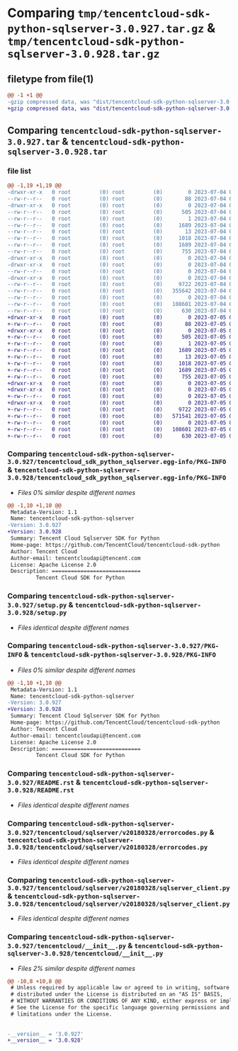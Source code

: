 # Comparing `tmp/tencentcloud-sdk-python-sqlserver-3.0.927.tar.gz` & `tmp/tencentcloud-sdk-python-sqlserver-3.0.928.tar.gz`

## filetype from file(1)

```diff
@@ -1 +1 @@
-gzip compressed data, was "dist/tencentcloud-sdk-python-sqlserver-3.0.927.tar", last modified: Tue Jul  4 00:28:49 2023, max compression
+gzip compressed data, was "dist/tencentcloud-sdk-python-sqlserver-3.0.928.tar", last modified: Wed Jul  5 00:32:40 2023, max compression
```

## Comparing `tencentcloud-sdk-python-sqlserver-3.0.927.tar` & `tencentcloud-sdk-python-sqlserver-3.0.928.tar`

### file list

```diff
@@ -1,19 +1,19 @@
-drwxr-xr-x   0 root         (0) root         (0)        0 2023-07-04 00:28:49.000000 tencentcloud-sdk-python-sqlserver-3.0.927/
--rw-r--r--   0 root         (0) root         (0)       88 2023-07-04 00:28:49.000000 tencentcloud-sdk-python-sqlserver-3.0.927/setup.cfg
-drwxr-xr-x   0 root         (0) root         (0)        0 2023-07-04 00:28:49.000000 tencentcloud-sdk-python-sqlserver-3.0.927/tencentcloud_sdk_python_sqlserver.egg-info/
--rw-r--r--   0 root         (0) root         (0)      505 2023-07-04 00:28:49.000000 tencentcloud-sdk-python-sqlserver-3.0.927/tencentcloud_sdk_python_sqlserver.egg-info/SOURCES.txt
--rw-r--r--   0 root         (0) root         (0)        1 2023-07-04 00:28:49.000000 tencentcloud-sdk-python-sqlserver-3.0.927/tencentcloud_sdk_python_sqlserver.egg-info/dependency_links.txt
--rw-r--r--   0 root         (0) root         (0)     1689 2023-07-04 00:28:49.000000 tencentcloud-sdk-python-sqlserver-3.0.927/tencentcloud_sdk_python_sqlserver.egg-info/PKG-INFO
--rw-r--r--   0 root         (0) root         (0)       13 2023-07-04 00:28:49.000000 tencentcloud-sdk-python-sqlserver-3.0.927/tencentcloud_sdk_python_sqlserver.egg-info/top_level.txt
--rw-r--r--   0 root         (0) root         (0)     1018 2023-07-04 00:28:49.000000 tencentcloud-sdk-python-sqlserver-3.0.927/setup.py
--rw-r--r--   0 root         (0) root         (0)     1689 2023-07-04 00:28:49.000000 tencentcloud-sdk-python-sqlserver-3.0.927/PKG-INFO
--rw-r--r--   0 root         (0) root         (0)      755 2023-07-04 00:28:49.000000 tencentcloud-sdk-python-sqlserver-3.0.927/README.rst
-drwxr-xr-x   0 root         (0) root         (0)        0 2023-07-04 00:28:49.000000 tencentcloud-sdk-python-sqlserver-3.0.927/tencentcloud/
-drwxr-xr-x   0 root         (0) root         (0)        0 2023-07-04 00:28:49.000000 tencentcloud-sdk-python-sqlserver-3.0.927/tencentcloud/sqlserver/
--rw-r--r--   0 root         (0) root         (0)        0 2023-07-04 00:28:49.000000 tencentcloud-sdk-python-sqlserver-3.0.927/tencentcloud/sqlserver/__init__.py
-drwxr-xr-x   0 root         (0) root         (0)        0 2023-07-04 00:28:49.000000 tencentcloud-sdk-python-sqlserver-3.0.927/tencentcloud/sqlserver/v20180328/
--rw-r--r--   0 root         (0) root         (0)     9722 2023-07-04 00:28:49.000000 tencentcloud-sdk-python-sqlserver-3.0.927/tencentcloud/sqlserver/v20180328/errorcodes.py
--rw-r--r--   0 root         (0) root         (0)   355642 2023-07-04 00:28:49.000000 tencentcloud-sdk-python-sqlserver-3.0.927/tencentcloud/sqlserver/v20180328/models.py
--rw-r--r--   0 root         (0) root         (0)        0 2023-07-04 00:28:49.000000 tencentcloud-sdk-python-sqlserver-3.0.927/tencentcloud/sqlserver/v20180328/__init__.py
--rw-r--r--   0 root         (0) root         (0)   108601 2023-07-04 00:28:49.000000 tencentcloud-sdk-python-sqlserver-3.0.927/tencentcloud/sqlserver/v20180328/sqlserver_client.py
--rw-r--r--   0 root         (0) root         (0)      630 2023-07-04 00:28:49.000000 tencentcloud-sdk-python-sqlserver-3.0.927/tencentcloud/__init__.py
+drwxr-xr-x   0 root         (0) root         (0)        0 2023-07-05 00:32:40.000000 tencentcloud-sdk-python-sqlserver-3.0.928/
+-rw-r--r--   0 root         (0) root         (0)       88 2023-07-05 00:32:40.000000 tencentcloud-sdk-python-sqlserver-3.0.928/setup.cfg
+drwxr-xr-x   0 root         (0) root         (0)        0 2023-07-05 00:32:40.000000 tencentcloud-sdk-python-sqlserver-3.0.928/tencentcloud_sdk_python_sqlserver.egg-info/
+-rw-r--r--   0 root         (0) root         (0)      505 2023-07-05 00:32:40.000000 tencentcloud-sdk-python-sqlserver-3.0.928/tencentcloud_sdk_python_sqlserver.egg-info/SOURCES.txt
+-rw-r--r--   0 root         (0) root         (0)        1 2023-07-05 00:32:40.000000 tencentcloud-sdk-python-sqlserver-3.0.928/tencentcloud_sdk_python_sqlserver.egg-info/dependency_links.txt
+-rw-r--r--   0 root         (0) root         (0)     1689 2023-07-05 00:32:40.000000 tencentcloud-sdk-python-sqlserver-3.0.928/tencentcloud_sdk_python_sqlserver.egg-info/PKG-INFO
+-rw-r--r--   0 root         (0) root         (0)       13 2023-07-05 00:32:40.000000 tencentcloud-sdk-python-sqlserver-3.0.928/tencentcloud_sdk_python_sqlserver.egg-info/top_level.txt
+-rw-r--r--   0 root         (0) root         (0)     1018 2023-07-05 00:32:40.000000 tencentcloud-sdk-python-sqlserver-3.0.928/setup.py
+-rw-r--r--   0 root         (0) root         (0)     1689 2023-07-05 00:32:40.000000 tencentcloud-sdk-python-sqlserver-3.0.928/PKG-INFO
+-rw-r--r--   0 root         (0) root         (0)      755 2023-07-05 00:32:40.000000 tencentcloud-sdk-python-sqlserver-3.0.928/README.rst
+drwxr-xr-x   0 root         (0) root         (0)        0 2023-07-05 00:32:40.000000 tencentcloud-sdk-python-sqlserver-3.0.928/tencentcloud/
+drwxr-xr-x   0 root         (0) root         (0)        0 2023-07-05 00:32:40.000000 tencentcloud-sdk-python-sqlserver-3.0.928/tencentcloud/sqlserver/
+-rw-r--r--   0 root         (0) root         (0)        0 2023-07-05 00:32:40.000000 tencentcloud-sdk-python-sqlserver-3.0.928/tencentcloud/sqlserver/__init__.py
+drwxr-xr-x   0 root         (0) root         (0)        0 2023-07-05 00:32:40.000000 tencentcloud-sdk-python-sqlserver-3.0.928/tencentcloud/sqlserver/v20180328/
+-rw-r--r--   0 root         (0) root         (0)     9722 2023-07-05 00:32:40.000000 tencentcloud-sdk-python-sqlserver-3.0.928/tencentcloud/sqlserver/v20180328/errorcodes.py
+-rw-r--r--   0 root         (0) root         (0)   571541 2023-07-05 00:32:40.000000 tencentcloud-sdk-python-sqlserver-3.0.928/tencentcloud/sqlserver/v20180328/models.py
+-rw-r--r--   0 root         (0) root         (0)        0 2023-07-05 00:32:40.000000 tencentcloud-sdk-python-sqlserver-3.0.928/tencentcloud/sqlserver/v20180328/__init__.py
+-rw-r--r--   0 root         (0) root         (0)   108601 2023-07-05 00:32:40.000000 tencentcloud-sdk-python-sqlserver-3.0.928/tencentcloud/sqlserver/v20180328/sqlserver_client.py
+-rw-r--r--   0 root         (0) root         (0)      630 2023-07-05 00:32:40.000000 tencentcloud-sdk-python-sqlserver-3.0.928/tencentcloud/__init__.py
```

### Comparing `tencentcloud-sdk-python-sqlserver-3.0.927/tencentcloud_sdk_python_sqlserver.egg-info/PKG-INFO` & `tencentcloud-sdk-python-sqlserver-3.0.928/tencentcloud_sdk_python_sqlserver.egg-info/PKG-INFO`

 * *Files 0% similar despite different names*

```diff
@@ -1,10 +1,10 @@
 Metadata-Version: 1.1
 Name: tencentcloud-sdk-python-sqlserver
-Version: 3.0.927
+Version: 3.0.928
 Summary: Tencent Cloud Sqlserver SDK for Python
 Home-page: https://github.com/TencentCloud/tencentcloud-sdk-python
 Author: Tencent Cloud
 Author-email: tencentcloudapi@tencent.com
 License: Apache License 2.0
 Description: ============================
         Tencent Cloud SDK for Python
```

### Comparing `tencentcloud-sdk-python-sqlserver-3.0.927/setup.py` & `tencentcloud-sdk-python-sqlserver-3.0.928/setup.py`

 * *Files identical despite different names*

### Comparing `tencentcloud-sdk-python-sqlserver-3.0.927/PKG-INFO` & `tencentcloud-sdk-python-sqlserver-3.0.928/PKG-INFO`

 * *Files 0% similar despite different names*

```diff
@@ -1,10 +1,10 @@
 Metadata-Version: 1.1
 Name: tencentcloud-sdk-python-sqlserver
-Version: 3.0.927
+Version: 3.0.928
 Summary: Tencent Cloud Sqlserver SDK for Python
 Home-page: https://github.com/TencentCloud/tencentcloud-sdk-python
 Author: Tencent Cloud
 Author-email: tencentcloudapi@tencent.com
 License: Apache License 2.0
 Description: ============================
         Tencent Cloud SDK for Python
```

### Comparing `tencentcloud-sdk-python-sqlserver-3.0.927/README.rst` & `tencentcloud-sdk-python-sqlserver-3.0.928/README.rst`

 * *Files identical despite different names*

### Comparing `tencentcloud-sdk-python-sqlserver-3.0.927/tencentcloud/sqlserver/v20180328/errorcodes.py` & `tencentcloud-sdk-python-sqlserver-3.0.928/tencentcloud/sqlserver/v20180328/errorcodes.py`

 * *Files identical despite different names*

### Comparing `tencentcloud-sdk-python-sqlserver-3.0.927/tencentcloud/sqlserver/v20180328/sqlserver_client.py` & `tencentcloud-sdk-python-sqlserver-3.0.928/tencentcloud/sqlserver/v20180328/sqlserver_client.py`

 * *Files identical despite different names*

### Comparing `tencentcloud-sdk-python-sqlserver-3.0.927/tencentcloud/__init__.py` & `tencentcloud-sdk-python-sqlserver-3.0.928/tencentcloud/__init__.py`

 * *Files 2% similar despite different names*

```diff
@@ -10,8 +10,8 @@
 # Unless required by applicable law or agreed to in writing, software
 # distributed under the License is distributed on an "AS IS" BASIS,
 # WITHOUT WARRANTIES OR CONDITIONS OF ANY KIND, either express or implied.
 # See the License for the specific language governing permissions and
 # limitations under the License.
 
 
-__version__ = '3.0.927'
+__version__ = '3.0.928'
```

